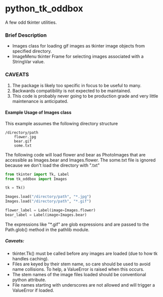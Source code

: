 # python_tk_oddbox
A few odd tkinter utilities.

### Brief Description
* Images class for loading gif images as tkinter image objects from specified directory.
* ImageMenu tkinter Frame for selecting images associated with a StringVar value.

### CAVEATS
1) The package is likely too specific in focus to be useful to many.
1) Backwards compatibility is not expected to be maintained.
2) This code is probably never going to be production grade and very little maintenance is anticipated.

#### Example Usage of Images class

This example assumes the following directory structure
```
/directory/path
    flower.jpg
    bear.gif
    some.txt
```
The following code will load flower and bear as PhotoImages
that are accessible as Images.bear and Images.flower. The
some.txt file is ignored because we don't load the directory
with ".txt"
```python
from tkinter import Tk, Label
from tk_oddbox import Images

tk = Tk()

Images.load("/directory/path", "*.jpg")
Images.load("/directory/path", "*.gif")

flower_label = Label(image=Images.flower)
bear_label = Label(image=Images.bear)
```
The expressions like "*.gif" are glob expressions and are
passed to the Path.glob() method in the pathlib module.

##### Caveats:
 * tkinter.Tk() must be called before any images are loaded
(due to how tk handles caching).
 * Files are keyed by their stem name, so care should be
 used to avoid name collisions. To help, a ValueError
 is raised when this occurs.
 * The stem names of the image files loaded should be
 conventional python attribute.
 * File names starting with underscores are not allowed
 and will trigger a ValueError if loaded.

